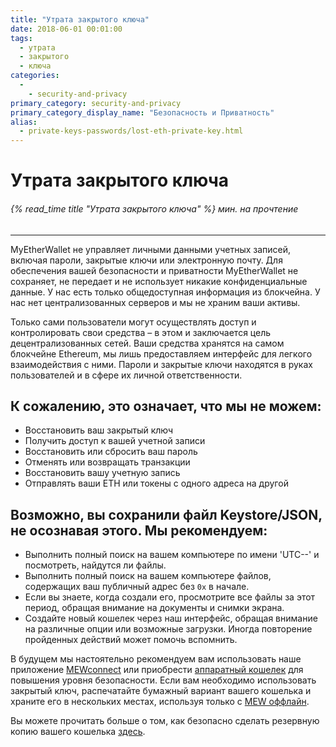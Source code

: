 ```yaml
---
title: "Утрата закрытого ключа"
date: 2018-06-01 00:01:00
tags:
  - утрата
  - закрытого
  - ключа
categories:
  - 
    - security-and-privacy
primary_category: security-and-privacy
primary_category_display_name: "Безопасность и Приватность"
alias:
  - private-keys-passwords/lost-eth-private-key.html
---
```


# __Утрата закрытого ключа__
###### {% read_time title "Утрата закрытого ключа" %} мин. на прочтение
***

MyEtherWallet не управляет личными данными учетных записей, включая пароли, закрытые ключи или электронную почту. Для обеспечения вашей безопасности и приватности MyEtherWallet не сохраняет, не передает и не использует никакие конфиденциальные данные. У нас есть только общедоступная информация из блокчейна. У нас нет централизованных серверов и мы не храним ваши активы.

Только сами пользователи могут осуществлять доступ и контролировать свои средства – в этом и заключается цель децентрализованных сетей. Ваши средства хранятся на самом блокчейне Ethereum, мы лишь предоставляем интерфейс для легкого взаимодействия с ними. Пароли и закрытые ключи находятся в руках пользователей и в сфере их личной ответственности.

## __К сожалению, это означает, что мы не можем:__
* Восстановить ваш закрытый ключ
* Получить доступ к вашей учетной записи
* Восстановить или сбросить ваш пароль
* Отменять или возвращать транзакции
* Восстановить вашу учетную запись
* Отправлять ваши ETH или токены с одного адреса на другой

## __Возможно, вы сохранили файл Keystore/JSON, не осознавая этого. Мы рекомендуем:__
* Выполнить полный поиск на вашем компьютере по имени 'UTC--' и посмотреть, найдутся ли файлы.
* Выполнить полный поиск на вашем компьютере файлов, содержащих ваш публичный адрес без `0x` в начале.
* Если вы знаете, когда создали его, просмотрите все файлы за этот период, обращая внимание на документы и снимки экрана.
* Создайте новый кошелек через наш интерфейс, обращая внимание на различные опции или возможные загрузки. Иногда повторение пройденных действий может помочь вспомнить.

В будущем мы настоятельно рекомендуем вам использовать наше приложение [MEWconnect](/@@@@@@/mewconnect/mewconnect-user-guide/) или приобрести [аппаратный кошелек](/@@@@@@/hardware-wallets/using-ledger-with-mew/) для повышения уровня безопасности. Если вам необходимо использовать закрытый ключ, распечатайте бумажный вариант вашего кошелька и храните его в нескольких местах, используя только с [ MEW оффлайн](/@@@@@@/offline/offline-mew-looks-weird/).

Вы можете прочитать больше о том, как безопасно сделать резервную копию вашего кошелька [здесь](/@@@@@@/mewconnect/mewconnect-101-recover/).
